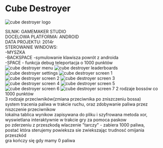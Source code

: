 # Cube Destroyer
![cube destroyer logo](https://github.com/krzyko59/cube-destroyer/blob/main/icon_xxxhdpi.png?raw=true)

SILNIK: GAMEMAKER STUDIO<br />
DOCELOWA PLATFORMA: ANDROID<br />
DATA PROJEKTU: 2014r<br />
STEROWANIE WINDOWS:<br />
-MYSZKA<br />
-BACKSPACE -symulowanie klawisza powrót  z androida<br />
-SPACE - funkcja debug teleportacja o 1000 punktów<br />
![cube destroyer menu](https://github.com/krzyko59/cube-destroyer/blob/main/screen_menu.png?raw=true)
![cube destroyer leaderboards](https://github.com/krzyko59/cube-destroyer/blob/main/screen_leaderboards.png?raw=true)
![cube destroyer settings](https://github.com/krzyko59/cube-destroyer/blob/main/screen_settings.png?raw=true)
![cube destroyer screen 1](https://github.com/krzyko59/cube-destroyer/blob/main/screen_1.png?raw=true)
![cube destroyer screen 2](https://github.com/krzyko59/cube-destroyer/blob/main/screen_2.png?raw=true)
![cube destroyer screen 3](https://github.com/krzyko59/cube-destroyer/blob/main/screen_3.png?raw=true)
![cube destroyer screen 4](https://github.com/krzyko59/cube-destroyer/blob/main/screen_4.png?raw=true)
![cube destroyer screen 5](https://github.com/krzyko59/cube-destroyer/blob/main/screen_5.png?raw=true)
![cube destroyer screen 6](https://github.com/krzyko59/cube-destroyer/blob/main/screen_6.png?raw=true)
![cube destroyer screen 7](https://github.com/krzyko59/cube-destroyer/blob/main/screen_7.png?raw=true)
2 rodzaje bossów co 1000 punktów<br />
3 rodzaje przeciwników(zmiana przeciwnika po zniszczeniu bossa)<br />
system tracenia paliwa w trakcie ruchu, oraz zdobywanie paliwa przez niszczenie przeciwnikow<br />
lokalna tablica wynikow zapisywana do pliku i szyfrowana metoda xor, wyswietlana interaktywnie w trakcie gry za pomoca paskow<br />
po zderzeniu z przeszkodą wlaczenie "tarczy" - zabiera 1000 paliwa, postać która sterujemy powieksza sie zwiekszając trudnosć omijania przeszkód<br />
gra kończy się gdy mamy 0 paliwa<br />
